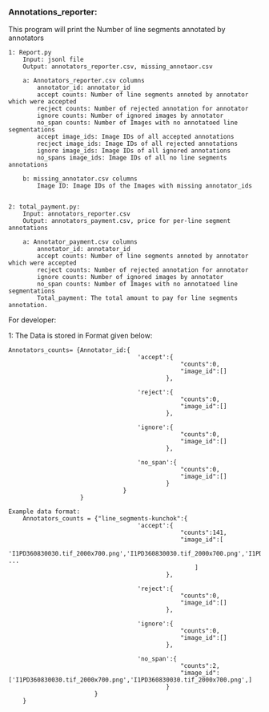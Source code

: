 ### Annotations_reporter:

This program will print the Number of line segments annotated by annotators

    1: Report.py
        Input: jsonl file
        Output: annotators_reporter.csv, missing_annotaor.csv
        
        a: Annotators_reporter.csv columns
            annotator_id: annotator_id
            accept counts: Number of line segments annoted by annotator which were accepted
            recject counts: Number of rejected annotation for annotator
            ignore counts: Number of ignored images by annotator
            no_span counts: Number of Images with no annotatoed line segmentations 
            accept image_ids: Image IDs of all accepted annotations
            recject image_ids: Image IDs of all rejected annotations
            ignore image_ids: Image IDs of all ignored annotations
            no_spans image_ids: Image IDs of all no line segments annotations

        b: missing_annotator.csv columns
            Image ID: Image IDs of the Images with missing annotator_ids


    2: total_payment.py:
        Input: annotators_reporter.csv
        Output: annotators_payment.csv, price for per-line segment annotations

        a: Annotator_payment.csv columns
            annotator_id: annotator_id
            accept counts: Number of line segments annoted by annotator which were accepted
            recject counts: Number of rejected annotation for annotator
            ignore counts: Number of ignored images by annotator
            no_span counts: Number of Images with no annotatoed line segmentations 
            Total_payment: The total amount to pay for line segments annotation.






For developer:

1: The Data is stored in Format given below:

    Annotators_counts= {Annotator_id:{
                                        'accept':{
                                                    "counts":0,
                                                    "image_id":[]
                                                },

                                        'reject':{
                                                    "counts":0,
                                                    "image_id":[]
                                                },

                                        'ignore':{  
                                                    "counts":0,
                                                    "image_id":[]
                                                },

                                        'no_span':{ 
                                                    "counts":0,
                                                    "image_id":[]
                                                } 
                                    }
                        }
    
    Example data format:
        Annotators_counts = {"line_segments-kunchok":{
                                        'accept':{
                                                    "counts":141,
                                                    "image_id":[
                                                        'I1PD360830030.tif_2000x700.png','I1PD360830030.tif_2000x700.png','I1PD360830030.tif_2000x700.png','I1PD360830030.tif_2000x700.png','I1PD360830030.tif_2000x700.png','I1PD360830030.tif_2000x700.png','I1PD360830030.tif_2000x700.png','I1PD360830030.tif_2000x700.png','I1PD360830030.tif_2000x700.png', ...
                                                        ]
                                                },

                                        'reject':{
                                                    "counts":0,
                                                    "image_id":[]
                                                },

                                        'ignore':{  
                                                    "counts":0,
                                                    "image_id":[]
                                                },

                                        'no_span':{ 
                                                    "counts":2,
                                                    "image_id":['I1PD360830030.tif_2000x700.png','I1PD360830030.tif_2000x700.png',]
                                                } 
                            }
        }

